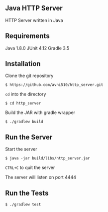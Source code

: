 Java HTTP Server
---------------

HTTP Server written in Java

Requirements
-----------
Java 1.8.0
JUnit 4.12
Gradle 3.5

Installation
-----------

Clone the git repository
```
$ https://github.com/avni510/http_server.git
```

`cd` into the directory
```
$ cd http_server
```

Build the JAR with gradle wrapper
```
$ ./gradlew build
```

Run the Server
--------------
Start the server
```
$ java -jar build/libs/http_server.jar
```

`CTRL+C` to quit the server

The server will listen on port 4444

Run the Tests
-------------
```
$ ./gradlew test
```
